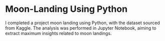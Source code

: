# Moon-Landing Using Python

I completed a project moon landing using Python, with the dataset sourced from Kaggle. The analysis was performed in Jupyter Notebook, aiming to extract maximum insights related to moon landings.


